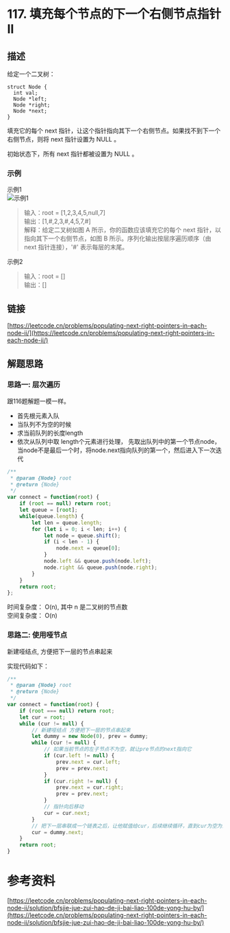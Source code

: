 # 117. 填充每个节点的下一个右侧节点指针 II  
## 描述
给定一个二叉树：    
```
struct Node {
  int val;
  Node *left;
  Node *right;
  Node *next;
}
```         
填充它的每个 next 指针，让这个指针指向其下一个右侧节点。如果找不到下一个右侧节点，则将 next 指针设置为 NULL 。  

初始状态下，所有 next 指针都被设置为 NULL 。      

### 示例
示例1   
![示例1](https://img-blog.csdnimg.cn/38add8c67240435791bc0b9b739ef4e0.png)  
> 输入：root = [1,2,3,4,5,null,7]                  
> 输出：[1,#,2,3,#,4,5,7,#]    
> 解释：给定二叉树如图 A 所示，你的函数应该填充它的每个 next 指针，以指向其下一个右侧节点，如图 B 所示。序列化输出按层序遍历顺序（由 next 指针连接），'#' 表示每层的末尾。                 

示例2      
> 输入：root = []  
> 输出：[]               
 
## 链接
[https://leetcode.cn/problems/populating-next-right-pointers-in-each-node-ii/](https://leetcode.cn/problems/populating-next-right-pointers-in-each-node-ii/)                        

## 解题思路   
### 思路一:  层次遍历   
跟116题解题一模一样。             
- 首先根元素入队
- 当队列不为空的时候
- 求当前队列的长度length
- 依次从队列中取 length个元素进行处理， 先取出队列中的第一个节点node，当node不是最后一个时，将node.next指向队列的第一个，然后进入下一次迭代
```javascript
/**
 * @param {Node} root
 * @return {Node}
 */
var connect = function(root) {
    if (root == null) return root;
    let queue = [root];
    while(queue.length) {
        let len = queue.length;
        for (let i = 0; i < len; i++) {
            let node = queue.shift();
            if (i < len - 1) {
                node.next = queue[0];
            } 
            node.left && queue.push(node.left);
            node.right && queue.push(node.right);
        }  
    }
    return root;
};
```
时间复杂度： O(n), 其中 n 是二叉树的节点数     
空间复杂度： O(n)    

### 思路二: 使用哑节点 
新建哑结点, 方便把下一层的节点串起来


实现代码如下：  
```javascript
/**
 * @param {Node} root
 * @return {Node}
 */ 
var connect = function(root) {
    if (root === null) return root; 
    let cur = root;
    while (cur != null) {
        // 新建哑结点 方便把下一层的节点串起来
        let dummy = new Node(0), prev = dummy;
        while (cur != null) {
            // 如果当前节点的左子节点不为空，就让pre节点的next指向它
            if (cur.left != null) {
                prev.next = cur.left;
                prev = prev.next;
            }
            if (cur.right != null) {
                prev.next = cur.right;
                prev = prev.next;
            }
            // 指针向后移动
            cur = cur.next;
        }
        // 把下一层串联成一个链表之后，让他赋值给cur，后续继续循环，直到cur为空为止
        cur = dummy.next;
    }
    return root;
} 
``` 

# 参考资料 
[https://leetcode.cn/problems/populating-next-right-pointers-in-each-node-ii/solution/bfsjie-jue-zui-hao-de-ji-bai-liao-100de-yong-hu-by/](https://leetcode.cn/problems/populating-next-right-pointers-in-each-node-ii/solution/bfsjie-jue-zui-hao-de-ji-bai-liao-100de-yong-hu-by/)
